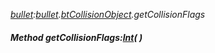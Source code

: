 _[bullet](../../modules/bullet/bullet-module.md):[bullet](../../modules/bullet/bullet-module.md).[btCollisionObject](../../modules/bullet/bullet-btcollisionobject.md).getCollisionFlags_
##### Method getCollisionFlags:[Int](../../modules/wonkey/wonkey-types-int.md)(  )
